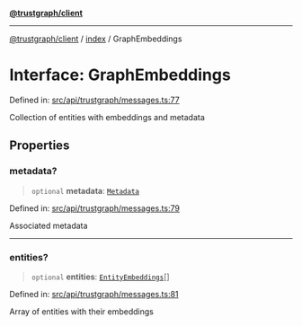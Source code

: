 [**@trustgraph/client**](../../README.md)

***

[@trustgraph/client](../../README.md) / [index](../README.md) / GraphEmbeddings

# Interface: GraphEmbeddings

Defined in: [src/api/trustgraph/messages.ts:77](https://github.com/trustgraph-ai/trustgraph-ts-client/blob/92e187771a25b959c85a4f966bb97eb5d407310b/src/api/trustgraph/messages.ts#L77)

Collection of entities with embeddings and metadata

## Properties

### metadata?

> `optional` **metadata**: [`Metadata`](Metadata.md)

Defined in: [src/api/trustgraph/messages.ts:79](https://github.com/trustgraph-ai/trustgraph-ts-client/blob/92e187771a25b959c85a4f966bb97eb5d407310b/src/api/trustgraph/messages.ts#L79)

Associated metadata

***

### entities?

> `optional` **entities**: [`EntityEmbeddings`](EntityEmbeddings.md)[]

Defined in: [src/api/trustgraph/messages.ts:81](https://github.com/trustgraph-ai/trustgraph-ts-client/blob/92e187771a25b959c85a4f966bb97eb5d407310b/src/api/trustgraph/messages.ts#L81)

Array of entities with their embeddings
